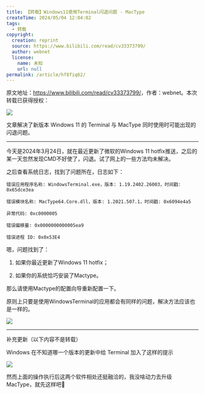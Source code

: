 ```yaml
---
title: 【转载】Windows11使用Terminal闪退问题 - MacType
createTime: 2024/05/04 12:04:02
tags:
  - 转载
copyright:
  creation: reprint
  source: https://www.bilibili.com/read/cv33373799/
  author: webnet
  license:
    name: 未知
    url: null
permalink: /article/hf8fiq62/
---
```


原文地址：<https://www.bilibili.com/read/cv33373799/>，作者：webnet。本次转载已获得授权：

![](/images/0034dcd620ac74ed520c39922591d2fd.png)

文章解决了新版本 Windows 11 的 Terminal 与 MacType 同时使用时可能出现的闪退问题。

---

今天是2024年3月24日，就在最近更新了微软的Windows 11 hotfix推送，之后的某一天忽然发现CMD不好使了，闪退。试了网上的一些方法均未解决。

之后查看系统日志，找到了问题所在，日志如下：

```
错误应用程序名称: WindowsTerminal.exe，版本: 1.19.2402.26003，时间戳: 0x65dce3ea

错误模块名称: MacType64.Core.dll，版本: 1.2021.507.1，时间戳: 0x6094e4a5

异常代码: 0xc0000005

错误偏移量: 0x0000000000005ea9

错误进程 ID: 0x0x53E4
```

嗯，问题找到了：

1. 如果你最近更新了Windows 11 hotfix；

2. 如果你的系统恰巧安装了Mactype。

那么请使用Mactype的配置向导重新配置一下。

原则上只要是使用WindowsTerminal的应用都会有同样的问题，解决方法应该也是一样的。

![](/images/2dbe6432c5afea482979e7a09860bb0e.png)

---

补充更新（以下内容不是转载）

Windows 在不知道哪一个版本的更新中给 Terminal 加入了这样的提示

![](/images/0b13f90bceedfb85607043293cf165fc.png)

然而上面的操作执行后这两个软件相处还挺融洽的，我没啥动力去升级 MacType，就先这样吧🤣
